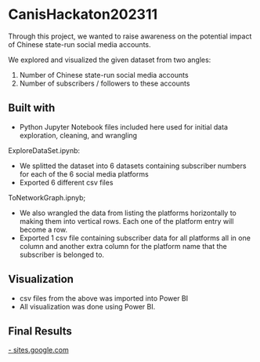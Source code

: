 # CanisHackaton202311

Through this project, we wanted to raise awareness on the potential impact of Chinese state-run social media accounts.

We explored and visualized the given dataset from two angles:
1. Number of Chinese state-run social media accounts
2. Number of subscribers / followers to these accounts

## Built with ##
- Python Jupyter Notebook files included here used for initial data exploration, cleaning, and wrangling

ExploreDataSet.ipynb:
- We splitted the dataset into 6 datasets containing subscriber numbers for each of the 6 social media platforms
- Exported 6 different csv files

ToNetworkGraph.ipnyb;
- We also wrangled the data from listing the platforms horizontally to making them into vertical rows. Each one of the platform entry will become a row.
- Exported 1 csv file containing subscriber data for all platforms all in one column and another extra column for the platform name that the subscriber is belonged to.

## Visualization ##
- csv files from the above was imported into Power BI
- All visualization was done using Power BI.

## Final Results ##
[- sites.google.com](https://sites.google.com/view/altonyuyyc7562/)
